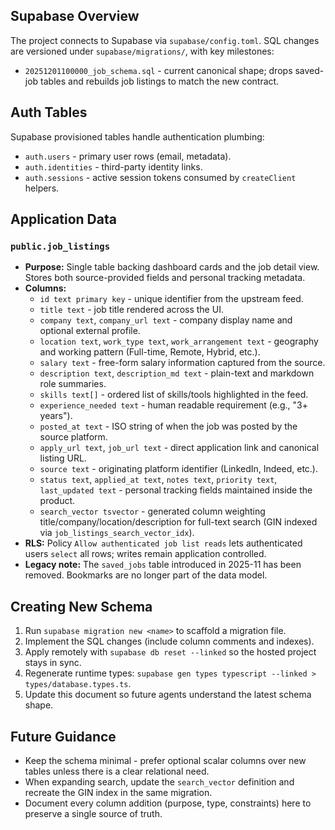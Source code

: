 ## Supabase Overview
The project connects to Supabase via `supabase/config.toml`. SQL changes are versioned under `supabase/migrations/`, with key milestones:
- `20251201100000_job_schema.sql` - current canonical shape; drops saved-job tables and rebuilds job listings to match the new contract.

## Auth Tables
Supabase provisioned tables handle authentication plumbing:
- `auth.users` - primary user rows (email, metadata).
- `auth.identities` - third-party identity links.
- `auth.sessions` - active session tokens consumed by `createClient` helpers.

## Application Data
### `public.job_listings`
- **Purpose:** Single table backing dashboard cards and the job detail view. Stores both source-provided fields and personal tracking metadata.
- **Columns:**
  - `id text primary key` - unique identifier from the upstream feed.
  - `title text` - job title rendered across the UI.
  - `company text`, `company_url text` - company display name and optional external profile.
  - `location text`, `work_type text`, `work_arrangement text` - geography and working pattern (Full-time, Remote, Hybrid, etc.).
  - `salary text` - free-form salary information captured from the source.
  - `description text`, `description_md text` - plain-text and markdown role summaries.
  - `skills text[]` - ordered list of skills/tools highlighted in the feed.
  - `experience_needed text` - human readable requirement (e.g., "3+ years").
  - `posted_at text` - ISO string of when the job was posted by the source platform.
  - `apply_url text`, `job_url text` - direct application link and canonical listing URL.
  - `source text` - originating platform identifier (LinkedIn, Indeed, etc.).
  - `status text`, `applied_at text`, `notes text`, `priority text`, `last_updated text` - personal tracking fields maintained inside the product.
  - `search_vector tsvector` - generated column weighting title/company/location/description for full-text search (GIN indexed via `job_listings_search_vector_idx`).
- **RLS:** Policy `Allow authenticated job list reads` lets authenticated users `select` all rows; writes remain application controlled.
- **Legacy note:** The `saved_jobs` table introduced in 2025-11 has been removed. Bookmarks are no longer part of the data model.

## Creating New Schema
1. Run `supabase migration new <name>` to scaffold a migration file.
2. Implement the SQL changes (include column comments and indexes).
3. Apply remotely with `supabase db reset --linked` so the hosted project stays in sync.
4. Regenerate runtime types: `supabase gen types typescript --linked > types/database.types.ts`.
5. Update this document so future agents understand the latest schema shape.

## Future Guidance
- Keep the schema minimal - prefer optional scalar columns over new tables unless there is a clear relational need.
- When expanding search, update the `search_vector` definition and recreate the GIN index in the same migration.
- Document every column addition (purpose, type, constraints) here to preserve a single source of truth.
